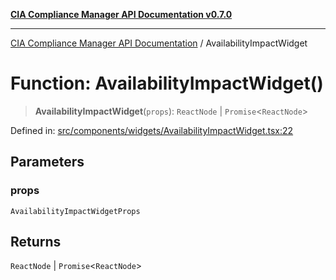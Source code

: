 [**CIA Compliance Manager API Documentation v0.7.0**](../README.md)

***

[CIA Compliance Manager API Documentation](../globals.md) / AvailabilityImpactWidget

# Function: AvailabilityImpactWidget()

> **AvailabilityImpactWidget**(`props`): `ReactNode` \| `Promise`\<`ReactNode`\>

Defined in: [src/components/widgets/AvailabilityImpactWidget.tsx:22](https://github.com/Hack23/cia-compliance-manager/blob/main/src/components/widgets/AvailabilityImpactWidget.tsx#L22)

## Parameters

### props

`AvailabilityImpactWidgetProps`

## Returns

`ReactNode` \| `Promise`\<`ReactNode`\>
